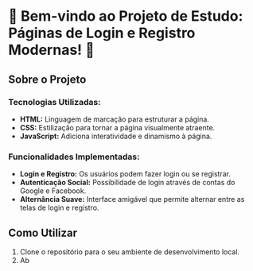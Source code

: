 # 🌟 Bem-vindo ao Projeto de Estudo: Páginas de Login e Registro Modernas! 🌟

## Sobre o Projeto

### Tecnologias Utilizadas:

- **HTML:** Linguagem de marcação para estruturar a página.
- **CSS:** Estilização para tornar a página visualmente atraente.
- **JavaScript:** Adiciona interatividade e dinamismo à página.

### Funcionalidades Implementadas:

- **Login e Registro:** Os usuários podem fazer login ou se registrar.
- **Autenticação Social:** Possibilidade de login através de contas do Google e Facebook.
- **Alternância Suave:** Interface amigável que permite alternar entre as telas de login e registro.

## Como Utilizar

1. Clone o repositório para o seu ambiente de desenvolvimento local.
2. Ab
